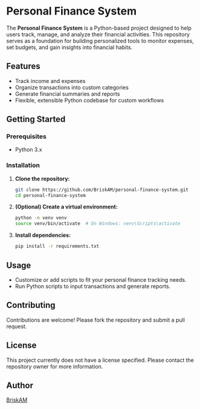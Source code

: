 # Personal Finance System

The **Personal Finance System** is a Python-based project designed to help users track, manage, and analyze their financial activities. This repository serves as a foundation for building personalized tools to monitor expenses, set budgets, and gain insights into financial habits.

## Features

- Track income and expenses
- Organize transactions into custom categories
- Generate financial summaries and reports
- Flexible, extensible Python codebase for custom workflows

## Getting Started

### Prerequisites

- Python 3.x

### Installation

1. **Clone the repository:**
   ```bash
   git clone https://github.com/BriskAM/personal-finance-system.git
   cd personal-finance-system
   ```

2. **(Optional) Create a virtual environment:**
   ```bash
   python -m venv venv
   source venv/bin/activate  # On Windows: venv\Scripts\activate
   ```

3. **Install dependencies:**
   ```bash
   pip install -r requirements.txt
   ```

## Usage

- Customize or add scripts to fit your personal finance tracking needs.
- Run Python scripts to input transactions and generate reports.

## Contributing

Contributions are welcome! Please fork the repository and submit a pull request.

## License

This project currently does not have a license specified. Please contact the repository owner for more information.

## Author

[BriskAM](https://github.com/BriskAM)
